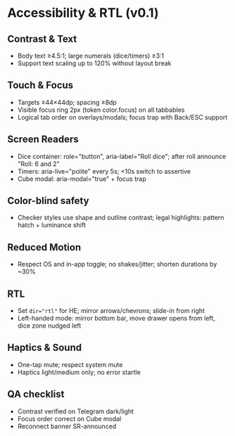 # Accessibility & RTL (v0.1)

## Contrast & Text
- Body text ≥4.5:1; large numerals (dice/timers) ≥3:1
- Support text scaling up to 120% without layout break

## Touch & Focus
- Targets ≥44×44dp; spacing ≥8dp
- Visible focus ring 2px (token color.focus) on all tabbables
- Logical tab order on overlays/modals; focus trap with Back/ESC support

## Screen Readers
- Dice container: role="button", aria-label="Roll dice"; after roll announce "Roll: 6 and 2"
- Timers: aria-live="polite" every 5s; <10s switch to assertive
- Cube modal: aria-modal="true" + focus trap

## Color-blind safety
- Checker styles use shape and outline contrast; legal highlights: pattern hatch + luminance shift

## Reduced Motion
- Respect OS and in-app toggle; no shakes/jitter; shorten durations by ~30%

## RTL
- Set `dir="rtl"` for HE; mirror arrows/chevrons; slide-in from right
- Left-handed mode: mirror bottom bar, move drawer opens from left, dice zone nudged left

## Haptics & Sound
- One-tap mute; respect system mute
- Haptics light/medium only; no error startle

## QA checklist
- Contrast verified on Telegram dark/light
- Focus order correct on Cube modal
- Reconnect banner SR-announced
